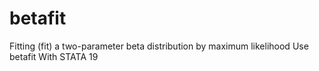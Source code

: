 # betafit
Fitting (fit) a two-parameter beta distribution by maximum likelihood Use betafit With STATA 19
